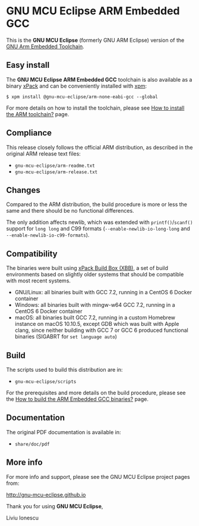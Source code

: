 # GNU MCU Eclipse ARM Embedded GCC

This is the **GNU MCU Eclipse** (formerly GNU ARM Eclipse) version of the 
[GNU Arm Embedded Toolchain](https://developer.arm.com/open-source/gnu-toolchain/gnu-rm).

## Easy install

The **GNU MCU Eclipse ARM Embedded GCC** toolchain is also available as a binary [xPack](https://www.npmjs.com/package/@gnu-mcu-eclipse/arm-none-eabi-gcc) and can be conveniently installed with [xpm](https://www.npmjs.com/package/xpm):

```console
$ xpm install @gnu-mcu-eclipse/arm-none-eabi-gcc --global
```

For more details on how to install the toolchain, please see [How to install the ARM toolchain?](http://gnu-mcu-eclipse.github.io/toolchain/arm/install/) page.

## Compliance

This release closely follows the official ARM distribution, as described in the original ARM release text files:

- `gnu-mcu-eclipse/arm-readme.txt`
- `gnu-mcu-eclipse/arm-release.txt`

## Changes

Compared to the ARM distribution, the build procedure is more or less the same and there should be no functional differences.

The only addition affects newlib, which was extended with `printf()`/`scanf()` support for `long long` and C99 formats (`--enable-newlib-io-long-long` and `--enable-newlib-io-c99-formats`).

## Compatibility

The binaries were built using [xPack Build Box (XBB)](https://github.com/xpack/xpack-build-box), a set of build environments based on slightly older systems that should be compatible with most recent systems.

- GNU/Linux: all binaries built with GCC 7.2, running in a CentOS 6 Docker container
- Windows: all binaries built with mingw-w64 GCC 7.2, running in a CentOS 6 Docker container 
- macOS: all binaries built GCC 7.2, running in a custom Homebrew instance on macOS 10.10.5, except GDB which was built with Apple clang, since neither building with GCC 7 or GCC 6 produced functional binaries (SIGABRT for `set language auto`)

## Build

The scripts used to build this distribution are in:

- `gnu-mcu-eclipse/scripts`

For the prerequisites and more details on the build procedure, please see the [How to build the ARM Embedded GCC binaries?](http://gnu-mcu-eclipse.github.io/toolchain/arm/build-procedure/) page. 

## Documentation

The original PDF documentation is available in:

- `share/doc/pdf`

## More info

For more info and support, please see the GNU MCU Eclipse project pages from:

http://gnu-mcu-eclipse.github.io


Thank you for using **GNU MCU Eclipse**,

Liviu Ionescu


